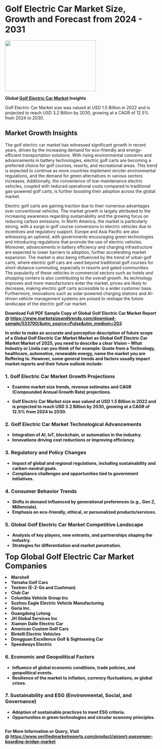 <H1>Golf Electric Car Market Size, Growth and Forecast from 2024 - 2031</H1><img class="aligncenter size-medium wp-image-584254" src="https://thirdeyenews.in/wp-content/uploads/2024/09/Global-Market-Research-300x168.jpeg" alt="" width="300" height="168" /><p><strong>Global&nbsp;<a href="https://www.marketsizeandtrends.com/download-sample/533700/&amp;utm_source=Pulse&amp;utm_medium=203">Golf Electric Car Market</a> Insights</strong></p><p>Golf Electric Car Market size was valued at USD 1.5 Billion in 2022 and is projected to reach USD 3.2 Billion by 2030, growing at a CAGR of 12.5% from 2024 to 2030.</p><p><h2>Market Growth Insights</h2> <p>The golf electric car market has witnessed significant growth in recent years, driven by the increasing demand for eco-friendly and energy-efficient transportation solutions. With rising environmental concerns and advancements in battery technologies, electric golf carts are becoming a preferred choice for golf courses, resorts, and recreational areas. This trend is expected to continue as more countries implement stricter environmental regulations, and the demand for green alternatives in various sectors increases. Additionally, the convenience of low-maintenance electric vehicles, coupled with reduced operational costs compared to traditional gas-powered golf carts, is further boosting their adoption across the global market.</p> <p><strong></strong></p> <p>Electric golf carts are gaining traction due to their numerous advantages over conventional vehicles. The market growth is largely attributed to the increasing awareness regarding sustainability and the growing focus on reducing carbon emissions. In North America, the market is particularly strong, with a surge in golf course conversions to electric vehicles due to incentives and regulatory support. Europe and Asia Pacific are also witnessing an uptrend, with governments encouraging green technologies and introducing regulations that promote the use of electric vehicles. Moreover, advancements in battery efficiency and charging infrastructure are expected to lower barriers to adoption, further accelerating market expansion. The market is also being influenced by the trend of urban golf carts, where electric golf cars are used beyond traditional golf courses for short-distance commuting, especially in resorts and gated communities. The popularity of these vehicles in commercial sectors such as hotels and shopping centers is also contributing to the overall growth. As technology improves and more manufacturers enter the market, prices are likely to decrease, making electric golf carts accessible to a wider customer base. Furthermore, innovations such as solar-powered charging stations and AI-driven vehicle management systems are poised to reshape the future landscape of the electric golf car market.</p> <p><strong></p><p><span class=""><strong>Download Full PDF Sample Copy of Global Golf Electric Car Market Report</strong> @ <a href="https://www.marketsizeandtrends.com/download-sample/533700/&amp;utm_source=Pulse&amp;utm_medium=203" target="_blank">https://www.marketsizeandtrends.com/download-sample/533700/&amp;utm_source=Pulse&amp;utm_medium=203</a></span></p><p>In order to make an accurate and perceptive description of future scope of a Global&nbsp;Golf Electric Car Market Market as Global&nbsp;Golf Electric Car Market Market of 2025, you need to describe a clear Vision &ndash; What Industry or Linda can you think of for example: Quote from a Technology, healthcare, automotive, renewable energy, name the market you are Reffering to. However, some general trends and factors usually impact market reports and their future outlook include:</p><h3>1.&nbsp;<strong>Golf Electric Car Market Growth Projections</strong></h3><ul><li>Examine market size trends, revenue estimates and CAGR (Compounded Annual Growth Rate) projections.</li><li><p>Golf Electric Car Market size was valued at USD 1.5 Billion in 2022 and is projected to reach USD 3.2 Billion by 2030, growing at a CAGR of 12.5% from 2024 to 2030.</p></li></ul><h3>2.&nbsp;<strong>Golf Electric Car Market Technological Advancements</strong></h3><ul><li>Integration of AI, IoT, blockchain, or automation in the industry.</li><li>Innovations driving cost reductions or improving efficiency.</li></ul><h3>3.&nbsp;<strong>Regulatory and Policy Changes</strong></h3><ul><li>Impact of global and regional regulations, including sustainability and carbon-neutral goals.</li><li>Compliance challenges and opportunities tied to government initiatives.</li></ul><h3>4.&nbsp;<strong>Consumer Behavior Trends</strong></h3><ul><li>Shifts in demand influenced by generational preferences (e.g., Gen Z, Millennials).</li><li>Emphasis on eco-friendly, ethical, or personalized products/services.</li></ul><h3>5.&nbsp;<strong>Global Golf Electric Car Market Competitive Landscape</strong></h3><ul><li>Analysis of key players, new entrants, and partnerships shaping the industry.</li><li>Strategies for differentiation and market penetration.</li></ul><p data-pm-slice="1 1 []"><span style="color: inherit; font-family: inherit; font-size: 25px;">Top Global Golf Electric Car Market Companies</span></p><div class="" data-test-id=""><p><li>Marshell</li><li> Yamaha Golf Cars</li><li> Textron (E-Z-Go and Cushman)</li><li> Club Car</li><li> Columbia Vehicle Group Inc</li><li> Suzhou Eagle Electric Vehicle Manufacturing</li><li> Garia Inc.</li><li> Guangdong Lvtong</li><li> JH Global Services Inc</li><li> Xiamen Dalle Electric Car</li><li> American Custom Golf Cars</li><li> Bintelli Electric Vehicles</li><li> Dongguan Excellence Golf & Sightseeing Car</li><li> Speedways Electric</li></p></div><h3>6.&nbsp;<strong>Economic and Geopolitical Factors</strong></h3><ul><li>Influence of global economic conditions, trade policies, and geopolitical events.</li><li>Resilience of the market to inflation, currency fluctuations, or global crises.</li></ul><h3>7.&nbsp;<strong>Sustainability and ESG (Environmental, Social, and Governance)</strong></h3><ul><li>Adoption of sustainable practices to meet ESG criteria.</li><li>Opportunities in green technologies and circular economy principles.</li></ul><h2><strong style="font-size: 14px;">For More Information or Query, Visit @&nbsp;</strong><a style="background-color: #ffffff; font-size: 14px;" href="https://www.marketsizeandtrends.com/report/golf-electric-car-market/" target="_blank">https://www.verifiedmarketreports.com/product/airport-passenger-boarding-bridge-market</a></h2>
